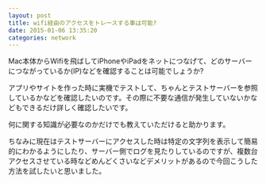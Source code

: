 ```yaml
---
layout: post
title: wifi経由のアクセスをトレースする事は可能?
date: 2015-01-06 13:35:20
categories: network
---
```

<p>Mac本体からWifiを飛ばしてiPhoneやiPadをネットにつなげて、どのサーバーにつながっているか(IP)などを確認することは可能でしょうか?</p>

<p>アプリやサイトを作った時に実機でテストして、ちゃんとテストサーバーを参照しているかなどを確認したいのです。その際に不要な通信が発生していないかなどもできるだけ詳しく確認したいです。</p>

<p>何に関する知識が必要なのかだけでも教えていただけると助かります。</p>

<p>ちなみに現在はテストサーバーにアクセスした時は特定の文字列を表示して簡易的にわかるようにしたり、サーバー側でログを見たりしているのですが、複数台アクセスさせている時などめんどくさいなどデメリットがあるので今回こうした方法を試したいと思いました。</p>
